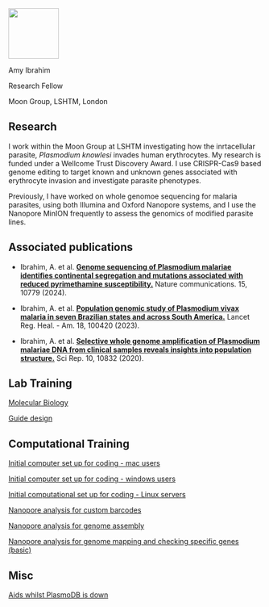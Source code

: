 <!--# amyibrahim.github.io -->
<!-- This is commented out. -->

<img src="https://github.com/amyibrahim/amyibrahim.github.io/assets/35772608/06aaf2af-f043-4a38-9f15-b09080f91576" width="100" height="100">

Amy Ibrahim

Research Fellow

Moon Group, LSHTM, London


## Research

I work within the Moon Group at LSHTM investigating how the inrtacellular parasite, _Plasmodium knowlesi_ invades human erythrocytes. My research is funded under a Wellcome Trust Discovery Award. I use CRISPR-Cas9 based genome editing to target known and unknown genes associated with erythrocyte invasion and investigate parasite phenotypes. 

Previously, I have worked on whole genomoe sequencing for malaria parasites, using both Illumina and Oxford Nanopore systems, and I use the Nanopore MinION frequently to assess the genomics of modified parasite lines.

## Associated publications

- Ibrahim, A. et al. **[Genome sequencing of Plasmodium malariae identifies continental segregation and mutations associated with reduced pyrimethamine susceptibility.](https://www.nature.com/articles/s41467-024-55102-3)** Nature communications. 15, 10779 (2024).

- Ibrahim, A. et al. **[Population genomic study of Plasmodium vivax malaria in seven Brazilian states and across South America.](https://www.thelancet.com/journals/lanam/article/PIIS2667-193X(22)00237-X/fulltext)** Lancet Reg. Heal. - Am. 18, 100420 (2023).

- Ibrahim, A. et al. **[Selective whole genome amplification of Plasmodium malariae DNA from clinical samples reveals insights into population structure.](https://www.nature.com/articles/s41598-020-67568-4)** Sci Rep. 10, 10832 (2020). 

## Lab Training
[Molecular Biology](./Molecular_biology.html) 

[Guide design](./Guides.html) 

## Computational Training

[Initial computer set up for coding - mac users](./Computational_setup_mac.md)

[Initial computer set up for coding - windows users](./Computational_setup_windows.md)

[Initial computational set up for coding - Linux servers](./computational_setup_Linux_server.md)

[Nanopore analysis for custom barcodes](./Nanopore_analysis_barcodes.md) 

[Nanopore analysis for genome assembly](./Nanopore_analysis_genome_assembly.html/)

[Nanopore analysis for genome mapping and checking specific genes (basic)](./Nanopore_analysis_mapping_gene_check.md/)



## Misc
[Aids whilst PlasmoDB is down](./PlasmoDB_aids.html/)

